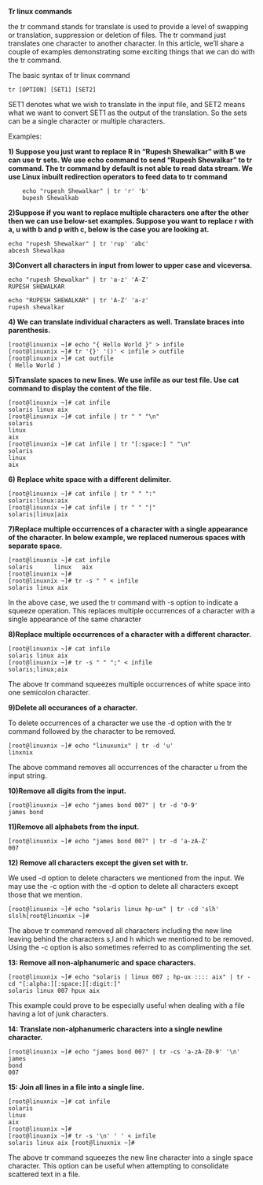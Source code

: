 **Tr linux commands**

the tr command stands for translate is used to provide a level of swapping or translation, suppression or deletion of files. The tr command just translates one character to another character. In this article, we’ll share a couple of examples demonstrating some exciting things that we can do with the tr command.

The basic syntax of tr linux command

    tr [OPTION] [SET1] [SET2]

SET1 denotes what we wish to translate in the input file, and SET2 means what we want to convert SET1 as the output of the translation. So the sets can be a single character or multiple characters.


Examples:

**1) Suppose you just want to replace R in “Rupesh Shewalkar” with B we can use tr sets. We use echo command to send “Rupesh Shewalkar” to tr command. The tr command by default is not able to read data stream. We use Linux inbuilt redirection operators to feed data to tr command**

    	echo "rupesh Shewalkar" | tr 'r' 'b'
        bupesh Shewalkab
        
**2)Suppose if you want to replace multiple characters one after the other then we can use below-set examples. Suppose you want to replace r with a, u with b and p with c, below is the case you are looking at.**

    echo "rupesh Shewalkar" | tr 'rup' 'abc'
	abcesh Shewalkaa

**3)Convert all characters in input from lower to upper case and viceversa.**

    echo "rupesh Shewalkar" | tr 'a-z' 'A-Z'
    RUPESH SHEWALKAR

    echo "RUPESH SHEWALKAR" | tr 'A-Z' 'a-z'
    rupesh shewalkar

**4) We can translate individual characters as well. Translate braces into parenthesis.**

    [root@linuxnix ~]# echo "{ Hello World }" > infile 
    [root@linuxnix ~]# tr '{}' '()' < infile > outfile 
    [root@linuxnix ~]# cat outfile 
    ( Hello World )
 
**5)Translate spaces to new lines. We use infile as our test file. Use cat command to display the content of the file.**

    [root@linuxnix ~]# cat infile 
    solaris linux aix 
    [root@linuxnix ~]# cat infile | tr " " "\n" 
    solaris 
    linux 
    aix 
    [root@linuxnix ~]# cat infile | tr "[:space:] " "\n"
    solaris 
    linux 
    aix

**6) Replace white space with a different delimiter.**

    [root@linuxnix ~]# cat infile | tr " " ":"
    solaris:linux:aix
    [root@linuxnix ~]# cat infile | tr " " "|"
    solaris|linux|aix
    
**7)Replace multiple occurrences of a character with a single appearance of the character. In below example, we replaced numerous spaces with separate space.**

    [root@linuxnix ~]# cat infile
    solaris      linux   aix
    [root@linuxnix ~]#
    [root@linuxnix ~]# tr -s " " < infile
    solaris linux aix

In the above case, we used the tr command with -s option to indicate a squeeze operation.
This replaces multiple occurrences of a character with a single appearance of the same character


**8)Replace multiple occurrences of a character with a different character.**

	[root@linuxnix ~]# cat infile
    solaris linux aix
    [root@linuxnix ~]# tr -s " " ";" < infile
    solaris;linux;aix

The above tr command squeezes multiple occurrences of white space into one semicolon character.

**9)Delete all occurances of a character.**

To delete occurrences of a character we use the -d option with the tr command followed by the character to be removed.

    [root@linuxnix ~]# echo "linuxunix" | tr -d 'u'
    linxnix

The above command removes all occurrences of the character u from the input string.

**10)Remove all digits from the input.**

  	[root@linuxnix ~]# echo "james bond 007" | tr -d '0-9'
	james bond
    
**11)Remove all alphabets from the input.**

	[root@linuxnix ~]# echo "james bond 007" | tr -d 'a-zA-Z'
	007


**12) Remove all characters except the given set with tr.**

We used -d option to delete characters we mentioned from the input.
We may use the -c option with the -d option to delete all characters except those that we mention.

    [root@linuxnix ~]# echo "solaris linux hp-ux" | tr -cd 'slh'
    slslh[root@linuxnix ~]#

The above tr command removed all characters including the new line leaving behind the characters s,l and h which we mentioned to be removed.
Using the -c option is also sometimes referred to as complimenting the set.

**13: Remove all non-alphanumeric and space characters.**

    [root@linuxnix ~]# echo "solaris | linux 007 ; hp-ux :::: aix" | tr -cd "[:alpha:][:space:][:digit:]"
    solaris linux 007 hpux aix

This example could prove to be especially useful when dealing with a file having a lot of junk characters.

**14: Translate non-alphanumeric characters into a single newline character.**

    [root@linuxnix ~]# echo "james bond 007" | tr -cs 'a-zA-Z0-9' '\n'
    james
    bond
    007

 
**15: Join all lines in a file into a single line.**

    [root@linuxnix ~]# cat infile
    solaris
    linux
    aix
    [root@linuxnix ~]#
    [root@linuxnix ~]# tr -s '\n' ' ' < infile
    solaris linux aix [root@linuxnix ~]#

The above tr command squeezes the new line character into a single space character.
This option can be useful when attempting to consolidate scattered text in a file.
